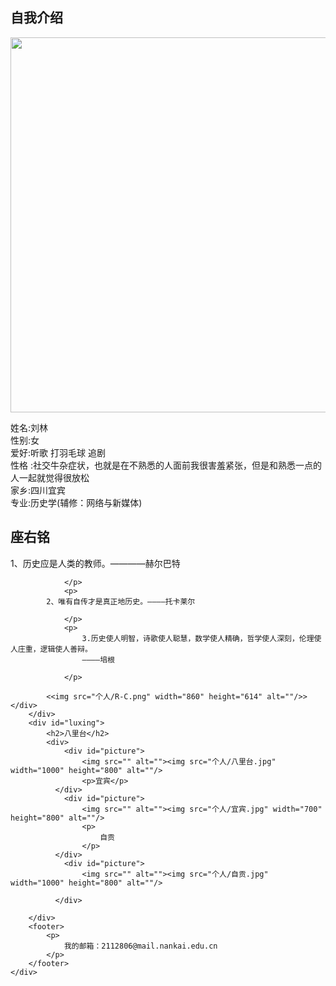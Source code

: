 <!DOCTYPE html>
<html lang="en">

<head>
    <meta charset="UTF-8">
    <meta http-equiv="X-UA-Compatible" content="IE=edge">
    <meta name="viewport" content="width=device-width, initial-scale=1.0">
    <title>个人介绍</title>
</head>
	
<body>      
<div id="main">
            <div id="main_left">
                <h2 link="#E33336">自我介绍</h2>
                <img src="个人/日落.jpg" width="1000" height="600" alt=""/>
                <p>
                    <span>姓名</span>:刘林<br>
                    <span>性别</span>:女<br>
                    <span>爱好</span>:听歌 打羽毛球 追剧<br>
                    <span>性格</span> :社交牛杂症状，也就是在不熟悉的人面前我很害羞紧张，但是和熟悉一点的人一起就觉得很放松<br>
                    <span>家乡</span>:四川宜宾<br>
                    <span>专业</span>:历史学(辅修：网络与新媒体)
              </p>
            </div>
          <div id="main_right">
                <h2>座右铭</h2>
                <p>
                    1、历史应是人类的教师。————赫尔巴特


                </p>
                <p>
		    2、唯有自传才是真正地历史。————托卡莱尔

                </p>
                <p>
                    3.历史使人明智，诗歌使人聪慧，数学使人精确，哲学使人深刻，伦理使人庄重，逻辑使人善辩。
					————培根
           
                </p>
                
            <<img src="个人/R-C.png" width="860" height="614" alt=""/>> </div>
        </div>
        <div id="luxing">
            <h2>八里台</h2>
            <div>
                <div id="picture">
                    <img src="" alt=""><img src="个人/八里台.jpg" width="1000" height="800" alt=""/>
                    <p>宜宾</p>
              </div>
                <div id="picture">
                    <img src="" alt=""><img src="个人/宜宾.jpg" width="700" height="800" alt=""/>
                    <p>
                        自贡
                    </p>
              </div>
                <div id="picture">
                    <img src="" alt=""><img src="个人/自贡.jpg" width="1000" height="800" alt=""/>
                    
              </div>
               
        </div>
        <footer>
            <p>
                我的邮箱：2112806@mail.nankai.edu.cn
            </p>
        </footer>
    </div>
</body>

</html>
